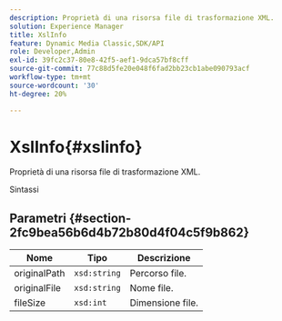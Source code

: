 ```yaml
---
description: Proprietà di una risorsa file di trasformazione XML.
solution: Experience Manager
title: XslInfo
feature: Dynamic Media Classic,SDK/API
role: Developer,Admin
exl-id: 39fc2c37-80e8-42f5-aef1-9dca57bf8cff
source-git-commit: 77c88d5fe20e048f6fad2bb23cb1abe090793acf
workflow-type: tm+mt
source-wordcount: '30'
ht-degree: 20%

---
```


# XslInfo{#xslinfo}

Proprietà di una risorsa file di trasformazione XML.

Sintassi

## Parametri {#section-2fc9bea56b6d4b72b80d4f04c5f9b862}

| Nome | Tipo | Descrizione |
|---|---|---|
| originalPath | `xsd:string` | Percorso file. |
| originalFile | `xsd:string` | Nome file. |
| fileSize | `xsd:int` | Dimensione file. |
